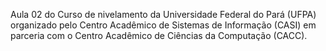 Aula 02 do Curso de nivelamento da Universidade Federal do Pará (UFPA) organizado pelo Centro Acadêmico de Sistemas de Informação (CASI) em parceria com o Centro Acadêmico de Ciências da Computação (CACC).
